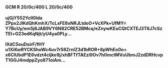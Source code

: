 #### GCM R 20/0c/400 L 20/0c/400
**ujGjY552YcIl0lda**<br/>**ZPpx2JlKdQhKmhX/TcLxFE8xNRJLtdoO+VcXPk+UfMY=**<br/>**Y7BcUy/em5j6JAB9VY6N82CRE52BMcq/eZnywKEuCQtCXTEJ3T6J7cSzTEl+G23edKqNjt/yU4ya0PLy...**<br/><br/>
**lXdC5ouDsirF/fHY**<br/>**u1XiKwRYCKShoWc4uv7r58ZrnlZ3d1bROR+8pWhEo0o=**<br/>**x6ClUbdP1E6vdzt4cljke9j/xhBFTfTAEzi9Ov7h0mctMVuUbmJ2zdDRHcvpT1GGJ4mdppZyo871oiAm...**